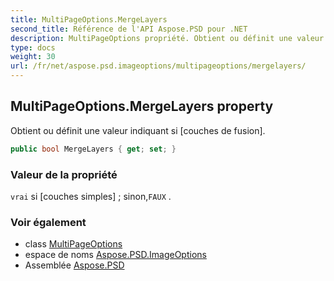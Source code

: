 ```yaml
---
title: MultiPageOptions.MergeLayers
second_title: Référence de l'API Aspose.PSD pour .NET
description: MultiPageOptions propriété. Obtient ou définit une valeur indiquant si couches de fusion.
type: docs
weight: 30
url: /fr/net/aspose.psd.imageoptions/multipageoptions/mergelayers/
---
```

## MultiPageOptions.MergeLayers property

Obtient ou définit une valeur indiquant si [couches de fusion].

```csharp
public bool MergeLayers { get; set; }
```

### Valeur de la propriété

`vrai` si [couches simples] ; sinon,`FAUX` .

### Voir également

* class [MultiPageOptions](../)
* espace de noms [Aspose.PSD.ImageOptions](../../multipageoptions/)
* Assemblée [Aspose.PSD](../../../)


